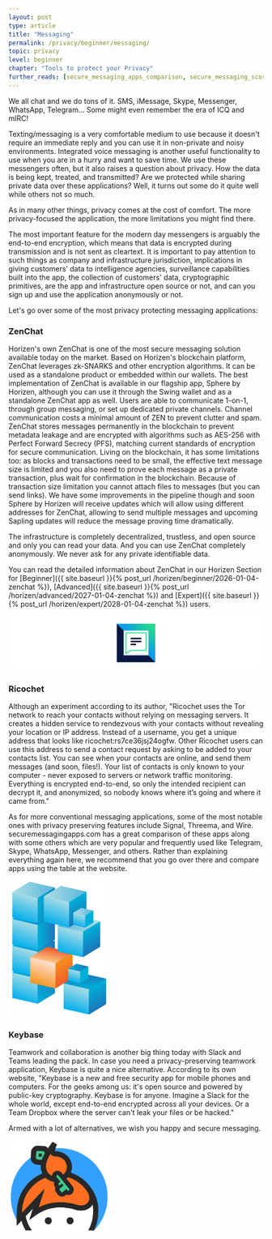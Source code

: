 ```yaml
---
layout: post
type: article
title: "Messaging"
permalink: /privacy/beginner/messaging/
topic: privacy
level: beginner
chapter: "Tools to protect your Privacy"
further_reads: [secure_messaging_apps_comparison, secure_messaging_scorecard_a_thorough_review_of_top_trending_apps]
---
```


We all chat and we do tons of it. SMS, iMessage, Skype, Messenger, WhatsApp, Telegram... Some might even remember the era of ICQ and mIRC!

Texting/messaging is a very comfortable medium to use because it doesn't require an immediate reply and you can use it in non-private and noisy environments. Integrated voice messaging is another useful functionality to use when you are in a hurry and want to save time. We use these messengers often, but it also raises a question about privacy. How the data is being kept, treated, and transmitted? Are we protected while sharing private data over these applications? Well, it turns out some do it quite well while others not so much.

As in many other things, privacy comes at the cost of comfort. The more privacy-focused the application, the more limitations you might find there.

The most important feature for the modern day messengers is arguably the end-to-end encryption, which means that data is encrypted during transmission and is not sent as cleartext. It is important to pay attention to such things as company and infrastructure jurisdiction, implications in giving customers’ data to intelligence agencies, surveillance capabilities built into the app, the collection of customers' data, cryptographic primitives, are the app and infrastructure open source or not, and can you sign up and use the application anonymously or not.

Let's go over some of the most privacy protecting messaging applications:

### ZenChat

Horizen's own ZenChat is one of the most secure messaging solution available today on the market. Based on Horizen's blockchain platform, ZenChat leverages zk-SNARKS and other encryption algorithms. It can be used as a standalone product or embedded within our wallets. The best implementation of ZenChat is available in our flagship app, Sphere by Horizen, although you can use it through the Swing wallet and as a standalone ZenChat app as well. Users are able to communicate 1-on-1, through group messaging, or set up dedicated private channels. Channel communication costs a minimal amount of ZEN to prevent clutter and spam. ZenChat stores messages permanently in the blockchain to prevent metadata leakage and are encrypted with algorithms such as AES-256 with Perfect Forward Secrecy (PFS), matching current standards of encryption for secure communication. Living on the blockchain, it has some limitations too: as blocks and transactions need to be small, the effective text message size is limited and you also need to prove each message as a private transaction, plus wait for confirmation in the blockchain. Because of transaction size limitation you cannot attach files to messages (but you can send links). We have some improvements in the pipeline though and soon Sphere by Horizen will receive updates which will allow using different addresses for ZenChat, allowing to send multiple messages and upcoming Sapling updates will reduce the message proving time dramatically.

The infrastructure is completely decentralized, trustless, and open source and only you can read your data. And you can use ZenChat completely anonymously. We never ask for any private identifiable data.

You can read the detailed information about ZenChat in our Horizen Section for [Beginner]({{ site.baseurl }}{% post_url /horizen/beginner/2026-01-04-zenchat %}), [Advanced]({{ site.baseurl }}{% post_url /horizen/advanced/2027-01-04-zenchat %}) and [Expert]({{ site.baseurl }}{% post_url /horizen/expert/2028-01-04-zenchat %}) users.

![ZenChat](/assets/post_files/privacy/beginner/messaging/chat.jpg)

### Ricochet

Although an experiment according to its author, "Ricochet uses the Tor network to reach your contacts without relying on messaging servers. It creates a hidden service to rendezvous with your contacts without revealing your location or IP address. Instead of a username, you get a unique address that looks like ricochet:rs7ce36jsj24ogfw. Other Ricochet users can use this address to send a contact request by asking to be added to your contacts list. You can see when your contacts are online, and send them messages (and soon, files!). Your list of contacts is only known to your computer - never exposed to servers or network traffic monitoring. Everything is encrypted end-to-end, so only the intended recipient can decrypt it, and anonymized, so nobody knows where it’s going and where it came from."

As for more conventional messaging applications, some of the most notable ones with privacy preserving features include Signal, Threema, and Wire. securemessagingapps.com has a great comparison of these apps along with some others which are very popular and frequently used like Telegram, Skype, WhatsApp, Messenger, and others. Rather than explaining everything again here, we recommend that you go over there and compare apps using the table at the website.

![Ricochet](/assets/post_files/privacy/beginner/messaging/ricochet.png)

### Keybase

Teamwork and collaboration is another big thing today with Slack and Teams leading the pack. In case you need a privacy-preserving teamwork application, Keybase is quite a nice alternative. According to its own website, "Keybase is a new and free security app for mobile phones and computers. For the geeks among us: it's open source and powered by public-key cryptography. Keybase is for anyone. Imagine a Slack for the whole world, except end-to-end encrypted across all your devices. Or a Team Dropbox where the server can't leak your files or be hacked."

Armed with a lot of alternatives, we wish you happy and secure messaging.

<img src="/assets/post_files/privacy/beginner/messaging/keybase.png" alt="Keybase" style="width: 200px;">


